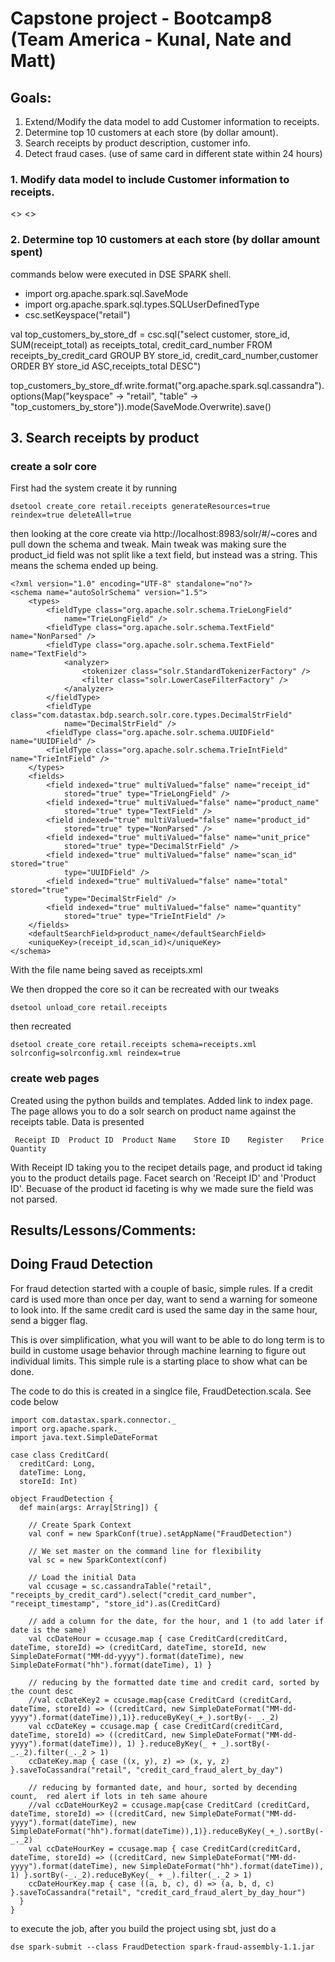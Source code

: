# Capstone project - Bootcamp8 (Team America - Kunal, Nate and Matt)

## Goals:
1. Extend/Modify the data model to add Customer information to receipts.
2. Determine top 10 customers at each store (by dollar amount).
3. Search receipts by product description, customer info.
4. Detect fraud cases. (use of same card in different state within 24 hours)

### 1. Modify data model to include Customer information to receipts.
<<Matt edits here>> <<data was loaded using Jmeter with random data generator library>>

### 2. Determine top 10 customers at each store (by dollar amount spent)
commands below were executed in DSE SPARK shell.

* import org.apache.spark.sql.SaveMode
* import org.apache.spark.sql.types.SQLUserDefinedType
* csc.setKeyspace("retail")

val top_customers_by_store_df = csc.sql("select customer, store_id, SUM(receipt_total) as receipts_total, credit_card_number FROM receipts_by_credit_card GROUP BY store_id, credit_card_number,customer ORDER BY store_id ASC,receipts_total DESC")
    
top_customers_by_store_df.write.format("org.apache.spark.sql.cassandra").options(Map("keyspace" -> "retail", "table" -> "top_customers_by_store")).mode(SaveMode.Overwrite).save()
    
    
## 3. Search receipts by product
### create a solr core

First had the system create it by running
```
dsetool create_core retail.receipts generateResources=true reindex=true deleteAll=true 
```
then looking at the core create via http://localhost:8983/solr/#/~cores and pull down the schema and tweak.
Main tweak was making sure the product_id field was not split like a text field, but instead was a string. This means the schema ended up being.
```
<?xml version="1.0" encoding="UTF-8" standalone="no"?>
<schema name="autoSolrSchema" version="1.5">
	<types>
		<fieldType class="org.apache.solr.schema.TrieLongField"
			name="TrieLongField" />
		<fieldType class="org.apache.solr.schema.TextField" name="NonParsed" />
		<fieldType class="org.apache.solr.schema.TextField" name="TextField">
			<analyzer>
				<tokenizer class="solr.StandardTokenizerFactory" />
				<filter class="solr.LowerCaseFilterFactory" />
			</analyzer>
		</fieldType>
		<fieldType class="com.datastax.bdp.search.solr.core.types.DecimalStrField"
			name="DecimalStrField" />
		<fieldType class="org.apache.solr.schema.UUIDField" name="UUIDField" />
		<fieldType class="org.apache.solr.schema.TrieIntField" name="TrieIntField" />
	</types>
	<fields>
		<field indexed="true" multiValued="false" name="receipt_id"
			stored="true" type="TrieLongField" />
		<field indexed="true" multiValued="false" name="product_name"
			stored="true" type="TextField" />
		<field indexed="true" multiValued="false" name="product_id"
			stored="true" type="NonParsed" />
		<field indexed="true" multiValued="false" name="unit_price"
			stored="true" type="DecimalStrField" />
		<field indexed="true" multiValued="false" name="scan_id" stored="true"
			type="UUIDField" />
		<field indexed="true" multiValued="false" name="total" stored="true"
			type="DecimalStrField" />
		<field indexed="true" multiValued="false" name="quantity"
			stored="true" type="TrieIntField" />
	</fields>
	<defaultSearchField>product_name</defaultSearchField>
	<uniqueKey>(receipt_id,scan_id)</uniqueKey>
</schema>
```
With the file name being saved as receipts.xml

We then dropped the core so it can be recreated with our tweaks 
```
dsetool unload_core retail.receipts
```
then recreated
```
dsetool create_core retail.receipts schema=receipts.xml solrconfig=solrconfig.xml reindex=true
```
### create web pages
Created using the python builds and templates.  Added link to index page.  The page allows you to do a solr search on product name against the receipts table.  Data is presented 
```
 Receipt ID	 Product ID	 Product Name	 Store ID	 Register 	 Price 	 Quantity
```

With Receipt ID taking you to the recipet details page, and product id taking you to the product details page.  Facet search on 'Receipt ID' and 'Product ID'.  Becuase of the product id faceting is why we made sure the field was not parsed.


## Results/Lessons/Comments:


## Doing Fraud Detection
For fraud detection started with a couple of basic, simple rules.   If a credit card is used more than once per day, want to send a warning for someone to look into.  If the same credit card is used the same day in the same hour, send a bigger flag.

This is over simplification, what you will want to be able to do long term is to build in custome usage behavior through machine learning to figure out individual limits.  This simple rule is a starting place to show what can be done.

The code to do this is created in a singlce file, FraudDetection.scala.  See code below

```
import com.datastax.spark.connector._
import org.apache.spark._
import java.text.SimpleDateFormat

case class CreditCard(
  creditCard: Long,
  dateTime: Long,
  storeId: Int)

object FraudDetection {
  def main(args: Array[String]) {

    // Create Spark Context
    val conf = new SparkConf(true).setAppName("FraudDetection")

    // We set master on the command line for flexibility
    val sc = new SparkContext(conf)

    // Load the initial Data
    val ccusage = sc.cassandraTable("retail", "receipts_by_credit_card").select("credit_card_number", "receipt_timestamp", "store_id").as(CreditCard)

    // add a column for the date, for the hour, and 1 (to add later if date is the same)
    val ccDateHour = ccusage.map { case CreditCard(creditCard, dateTime, storeId) => (creditCard, dateTime, storeId, new SimpleDateFormat("MM-dd-yyyy").format(dateTime), new SimpleDateFormat("hh").format(dateTime), 1) }

    // reducing by the formatted date time and credit card, sorted by the count desc
    //val ccDateKey2 = ccusage.map{case CreditCard (creditCard, dateTime, storeId) => ((creditCard, new SimpleDateFormat("MM-dd-yyyy").format(dateTime)),1)}.reduceByKey(_+_).sortBy(- _._2)
    val ccDateKey = ccusage.map { case CreditCard(creditCard, dateTime, storeId) => ((creditCard, new SimpleDateFormat("MM-dd-yyyy").format(dateTime)), 1) }.reduceByKey(_ + _).sortBy(-_._2).filter(_._2 > 1)
    ccDateKey.map { case ((x, y), z) => (x, y, z) }.saveToCassandra("retail", "credit_card_fraud_alert_by_day")

    // reducing by formanted date, and hour, sorted by decending count,  red alert if lots in teh same ahoure
    //val ccDateHourKey2 = ccusage.map{case CreditCard (creditCard, dateTime, storeId) => ((creditCard, new SimpleDateFormat("MM-dd-yyyy").format(dateTime), new SimpleDateFormat("hh").format(dateTime)),1)}.reduceByKey(_+_).sortBy(- _._2)
    val ccDateHourKey = ccusage.map { case CreditCard(creditCard, dateTime, storeId) => ((creditCard, new SimpleDateFormat("MM-dd-yyyy").format(dateTime), new SimpleDateFormat("hh").format(dateTime)), 1) }.sortBy(-_._2).reduceByKey(_ + _).filter(_._2 > 1)
    ccDateHourKey.map { case ((a, b, c), d) => (a, b, d, c) }.saveToCassandra("retail", "credit_card_fraud_alert_by_day_hour")
  }
}
```


to execute the job, after you build the project using sbt, just do a 
```
dse spark-submit --class FraudDetection spark-fraud-assembly-1.1.jar
```


